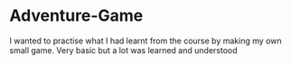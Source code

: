 # Adventure-Game
I wanted to practise what I had learnt from the course by making my own small game. Very basic but a lot was learned and understood
